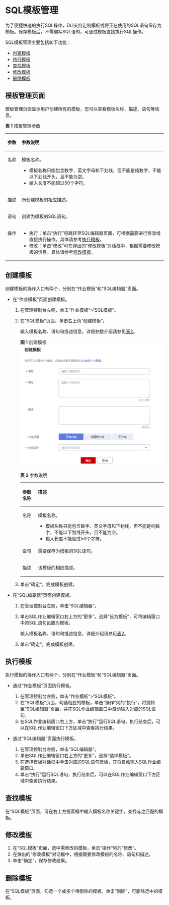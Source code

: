 # SQL模板管理<a name="dli_01_0021"></a>

为了便捷快速的执行SQL操作，DLI支持定制模板或将正在使用的SQL语句保存为模板。保存模板后，不需编写SQL语句，可通过模板直接执行SQL操作。

SQL模板管理主要包括如下功能：

-   [创建模板](#section73391334165211)
-   [执行模板](#section1936164995213)
-   [查找模板](#section1045610354536)
-   [修改模板](#section08698165316)
-   [删除模板](#section1317681345320)

## 模板管理页面<a name="section1616314111518"></a>

模板管理页面显示用户创建所有的模板，您可以查看模板名称、描述、语句等信息。

**表 1**  模板管理参数

<a name="table3950169215120"></a>
<table><thead align="left"><tr id="row2555468715120"><th class="cellrowborder" valign="top" width="8.959999999999999%" id="mcps1.2.3.1.1"><p id="p4021197415120"><a name="p4021197415120"></a><a name="p4021197415120"></a>参数</p>
</th>
<th class="cellrowborder" valign="top" width="91.03999999999999%" id="mcps1.2.3.1.2"><p id="p3594448915120"><a name="p3594448915120"></a><a name="p3594448915120"></a>参数说明</p>
</th>
</tr>
</thead>
<tbody><tr id="row46758327132"><td class="cellrowborder" valign="top" width="8.959999999999999%" headers="mcps1.2.3.1.1 "><p id="p16413434141957"><a name="p16413434141957"></a><a name="p16413434141957"></a>名称</p>
</td>
<td class="cellrowborder" valign="top" width="91.03999999999999%" headers="mcps1.2.3.1.2 "><p id="p3967018201720"><a name="p3967018201720"></a><a name="p3967018201720"></a>模板名称。</p>
<a name="ul109681518191720"></a><a name="ul109681518191720"></a><ul id="ul109681518191720"><li>模板名称只能包含数字、英文字母和下划线，但不能是纯数字，不能以下划线开头，且不能为空。</li><li>输入长度不能超过50个字符。</li></ul>
</td>
</tr>
<tr id="row32873162171713"><td class="cellrowborder" valign="top" width="8.959999999999999%" headers="mcps1.2.3.1.1 "><p id="p207117291176"><a name="p207117291176"></a><a name="p207117291176"></a>描述</p>
</td>
<td class="cellrowborder" valign="top" width="91.03999999999999%" headers="mcps1.2.3.1.2 "><p id="p9714102981715"><a name="p9714102981715"></a><a name="p9714102981715"></a>所创建模板的相应描述。</p>
</td>
</tr>
<tr id="row31011923151038"><td class="cellrowborder" valign="top" width="8.959999999999999%" headers="mcps1.2.3.1.1 "><p id="p10671857151038"><a name="p10671857151038"></a><a name="p10671857151038"></a>语句</p>
</td>
<td class="cellrowborder" valign="top" width="91.03999999999999%" headers="mcps1.2.3.1.2 "><p id="p89431923510"><a name="p89431923510"></a><a name="p89431923510"></a>创建为模板的SQL语句。</p>
</td>
</tr>
<tr id="row1662880815250"><td class="cellrowborder" valign="top" width="8.959999999999999%" headers="mcps1.2.3.1.1 "><p id="p475621615250"><a name="p475621615250"></a><a name="p475621615250"></a>操作</p>
</td>
<td class="cellrowborder" valign="top" width="91.03999999999999%" headers="mcps1.2.3.1.2 "><a name="ul15800707615"></a><a name="ul15800707615"></a><ul id="ul15800707615"><li>执行：单击“执行”将跳转至SQL编辑器页面，可根据需要进行修改或直接执行操作。具体请参考<a href="#section1936164995213">执行模板</a>。</li><li>修改：单击“修改”可在弹出的<span class="wintitle" id="wintitle1112873217225"><a name="wintitle1112873217225"></a><a name="wintitle1112873217225"></a>“修改模板”</span>对话框中，根据需要修改模板的信息。具体请参考<a href="#section08698165316">修改模板</a>。</li></ul>
</td>
</tr>
</tbody>
</table>

## 创建模板<a name="section73391334165211"></a>

创建模板的操作入口有两个，分别在“作业模板“和“SQL编辑器“页面。

-   在“作业模板“页面创建模板。
    1.  在管理控制台左侧，单击“作业模板“\>“SQL模板“。
    2.  在“SQL模板“页面，单击右上角“创建模板”。

        输入模板名称、语句和描述信息，详细参数介绍请参见[表2](#table8760202135313)。

        **图 1**  创建模板<a name="fig375913217530"></a>  
        ![](figures/创建模板.png "创建模板")

        **表 2**  参数说明

        <a name="table8760202135313"></a>
        <table><thead align="left"><tr id="row1175916216534"><th class="cellrowborder" valign="top" width="10.83%" id="mcps1.2.3.1.1"><p id="p11759202116537"><a name="p11759202116537"></a><a name="p11759202116537"></a>参数名称</p>
        </th>
        <th class="cellrowborder" valign="top" width="89.17%" id="mcps1.2.3.1.2"><p id="p1575912112538"><a name="p1575912112538"></a><a name="p1575912112538"></a>描述</p>
        </th>
        </tr>
        </thead>
        <tbody><tr id="row1776092113537"><td class="cellrowborder" valign="top" width="10.83%" headers="mcps1.2.3.1.1 "><p id="p14760132114535"><a name="p14760132114535"></a><a name="p14760132114535"></a>名称</p>
        </td>
        <td class="cellrowborder" valign="top" width="89.17%" headers="mcps1.2.3.1.2 "><p id="p14760162111532"><a name="p14760162111532"></a><a name="p14760162111532"></a>模板名称。</p>
        <a name="ul176014214537"></a><a name="ul176014214537"></a><ul id="ul176014214537"><li>模板名称只能包含数字、英文字母和下划线，但不能是纯数字，不能以下划线开头，且不能为空。</li><li>输入长度不能超过50个字符。</li></ul>
        </td>
        </tr>
        <tr id="row1921112512330"><td class="cellrowborder" valign="top" width="10.83%" headers="mcps1.2.3.1.1 "><p id="p721117573312"><a name="p721117573312"></a><a name="p721117573312"></a>语句</p>
        </td>
        <td class="cellrowborder" valign="top" width="89.17%" headers="mcps1.2.3.1.2 "><p id="p162121450334"><a name="p162121450334"></a><a name="p162121450334"></a>需要保存为模板的SQL语句。</p>
        </td>
        </tr>
        <tr id="row8760122115310"><td class="cellrowborder" valign="top" width="10.83%" headers="mcps1.2.3.1.1 "><p id="p6760162175317"><a name="p6760162175317"></a><a name="p6760162175317"></a>描述</p>
        </td>
        <td class="cellrowborder" valign="top" width="89.17%" headers="mcps1.2.3.1.2 "><p id="p13760102118531"><a name="p13760102118531"></a><a name="p13760102118531"></a>该模板的相应描述。</p>
        </td>
        </tr>
        </tbody>
        </table>

    3.  单击“确定“，完成模板创建。

-   在“SQL编辑器“页面创建模板。
    1.  在管理控制台左侧，单击“SQL编辑器“。
    2.  单击SQL作业编辑窗口右上方的“更多”，选择“设为模板”，可将编辑窗口中的SQL语句设置为模板。

        输入模板名称、语句和描述信息，详细介绍请参见[表2](#table8760202135313)。

    3.  单击“确定“，完成模板创建。


## 执行模板<a name="section1936164995213"></a>

执行模板的操作入口有两个，分别在“作业模板“和“SQL编辑器“页面。

-   通过“作业模板“页面执行模板。
    1.  在管理控制台左侧，单击“作业模板“\>“SQL模板“。
    2.  在“SQL模板“页面，勾选相应的模板，单击“操作“列的“执行“，将跳转至“SQL编辑器“页面，并在SQL作业编辑窗口中自动输入对应的SQL语句。
    3.  在SQL作业编辑窗口右上方，单击“执行”运行SQL语句，执行结束后，可以在SQL作业编辑窗口下方区域中查看执行结果。

-   通过“SQL编辑器“页面执行模板。
    1.  在管理控制台左侧，单击“SQL编辑器“。
    2.  单击SQL作业编辑窗口右上方的“更多”，选择“选择模板“。
    3.  在选择模板对话框中单击对应的SQL语句模板，其将自动输入SQL作业编辑窗口。
    4.  单击“执行”运行SQL语句，执行结束后，可以在SQL作业编辑窗口下方区域中查看执行结果。


## 查找模板<a name="section1045610354536"></a>

在“SQL模板“页面，可在右上方搜索框中输入模板名称关键字，查找与之匹配的模板。

## 修改模板<a name="section08698165316"></a>

1.  在“SQL模板“页面，选中需修改的模板，单击“操作“列的“修改“。
2.  在弹出的“修改模板“对话框中，根据需要修改模板的名称、语句和描述。
3.  单击“确定“，保存修改结果。

## 删除模板<a name="section1317681345320"></a>

在“SQL模板“页面，勾选一个或多个待删除的模板，单击“删除”，可删除选中的模板。

